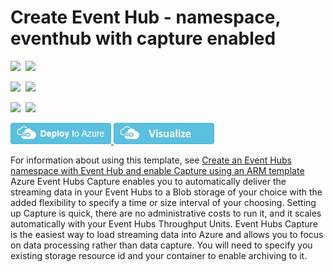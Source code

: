 # Create Event Hub - namespace, eventhub with capture enabled

<IMG SRC="https://azurequickstartsservice.blob.core.windows.net/badges/201-eventhubs-create-namespace-and-enable-capture/PublicLastTestDate.svg" />&nbsp;
<IMG SRC="https://azurequickstartsservice.blob.core.windows.net/badges/201-eventhubs-create-namespace-and-enable-capture/PublicDeployment.svg" />&nbsp;

<IMG SRC="https://azurequickstartsservice.blob.core.windows.net/badges/201-eventhubs-create-namespace-and-enable-capture/FairfaxLastTestDate.svg" />&nbsp;
<IMG SRC="https://azurequickstartsservice.blob.core.windows.net/badges/201-eventhubs-create-namespace-and-enable-capture/FairfaxDeployment.svg" />&nbsp;

<IMG SRC="https://azurequickstartsservice.blob.core.windows.net/badges/201-eventhubs-create-namespace-and-enable-capture/BestPracticeResult.svg" />&nbsp;
<IMG SRC="https://azurequickstartsservice.blob.core.windows.net/badges/201-eventhubs-create-namespace-and-enable-capture/CredScanResult.svg" />&nbsp;

<a href="https://portal.azure.com/#create/Microsoft.Template/uri/https%3A%2F%2Fraw.githubusercontent.com%2FAzure%2Fazure-quickstart-templates%2FGaryStrange%2F201-eventhubs-create-namespace-and-enable-capture%2Fazuredeploy.json" target="_blank">
    <img src="https://raw.githubusercontent.com/Azure/azure-quickstart-templates/master/1-CONTRIBUTION-GUIDE/images/deploytoazure.png"/>
</a>

<a href="http://armviz.io/#/?load=https%3A%2F%2Fraw.githubusercontent.com%2FAzure%2Fazure-quickstart-templates%2FGaryStrange%2F201-eventhubs-create-namespace-and-enable-capture%2Fazuredeploy.json" target="_blank">
    <img src="https://raw.githubusercontent.com/Azure/azure-quickstart-templates/master/1-CONTRIBUTION-GUIDE/images/visualizebutton.png"/>
</a>

For information about using this template, see [Create an Event Hubs namespace with Event Hub and enable Capture using an ARM template](https://docs.microsoft.com/en-us/azure/event-hubs/event-hubs-resource-manager-namespace-event-hub-enable-capture)
Azure Event Hubs Capture enables you to automatically deliver the streaming data in your Event Hubs to a Blob storage of your choice with the added flexibility to specify a time or size interval of your choosing.
Setting up Capture is quick, there are no administrative costs to run it, and it scales automatically with your Event Hubs Throughput Units. Event Hubs Capture is the easiest way to load streaming data into Azure and allows you to focus on data processing rather than data capture. You will need to specify you existing storage resource id and your container to enable archiving to it.

